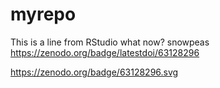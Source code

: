 # myrepo
This is a line from RStudio
what now?
snowpeas
https://zenodo.org/badge/latestdoi/63128296

https://zenodo.org/badge/63128296.svg
